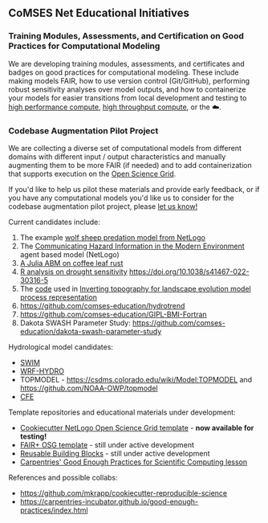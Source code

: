## CoMSES Net Educational Initiatives

### Training Modules, Assessments, and Certification on Good Practices for Computational Modeling

We are developing training modules, assessments, and certificates and badges on good practices for computational modeling. These include making models FAIR, how to use version control (Git/GitHub), performing robust sensitivity analyses over model outputs, and how to containerize your models for easier transitions from local development and testing to [high performance compute](https://cores.research.asu.edu/research-computing/about), [high throughput compute](https://osg-htc.org/), or the ☁️.

### Codebase Augmentation Pilot Project

We are collecting a diverse set of computational models from different domains with different input / output characteristics and manually augmenting them to be more FAIR (if needed) and to add containerization that supports execution on the [Open Science Grid]([https://opensciencegrid.org/](https://osg-htc.org/)). 

If you'd like to help us pilot these materials and provide early feedback, or if you have any computational models you'd like us to consider for the codebase augmentation pilot project, please [let us know!](https://www.comses.net/about/contact/)

Current candidates include:

1. The example [wolf sheep predation model from NetLogo](https://github.com/comses-education/wolf-sheep-osg)
2. The [Communicating Hazard Information in the Modern Environment](https://github.com/comses-education/chime-abm) agent based model (NetLogo)
3. [A Julia ABM on coffee leaf rust](https://github.com/comses-education/spatialrust)
4. [R analysis on drought sensitivity](https://github.com/comses-education/drought-year-sensitivity) https://doi.org/10.1038/s41467-022-30316-5
5. The [code](https://github.com/comses-education/csdms_inverting_topography_postglacial) used in [Inverting topography for landscape evolution model process representation](https://agupubs.onlinelibrary.wiley.com/doi/full/10.1029/2018JF004961)
6. https://github.com/comses-education/hydrotrend
7. https://github.com/comses-education/GIPL-BMI-Fortran
8. Dakota SWASH Parameter Study: https://github.com/comses-education/dakota-swash-parameter-study

Hydrological model candidates:
- [SWIM](https://swim.cybershare.utep.edu/en/home)
- [WRF-HYDRO](https://ral.ucar.edu/projects/wrf_hydro)
- TOPMODEL - https://csdms.colorado.edu/wiki/Model:TOPMODEL and https://github.com/NOAA-OWP/topmodel
- [CFE](https://github.com/NOAA-OWP/cfe)

Template repositories and educational materials under development:

- [Cookiecutter NetLogo Open Science Grid template](https://github.com/comses-education/cookiecutter-netlogo-osg) - **now available for testing!**
- [FAIR+ OSG template](https://github.com/comses-education/fair-osg-template) - still under active development
- [Reusable Building Blocks](https://github.com/comses-education/reusable-building-blocks-template) - still under active development
- [Carpentries' Good Enough Practices for Scientific Computing lesson](https://github.com/carpentries-lab/good-enough-practices)

References and possible collabs:

- https://github.com/mkrapp/cookiecutter-reproducible-science
- https://carpentries-incubator.github.io/good-enough-practices/index.html
